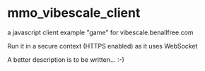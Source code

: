 # mmo_vibescale_client
a javascript client example "game" for vibescale.benallfree.com

Run it in a secure context (HTTPS enabled) as it uses WebSocket

A better description is to be written... :-)
